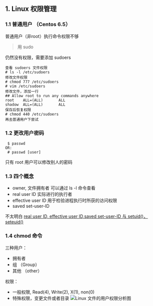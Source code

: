 ## 1. Linux 权限管理
### 1.1 普通用户 （Centos 6.5）
普通用户（非root）执行命令权限不够
> 用 sudo

仍然没有权限，需要添加 sudoers

```
查看 sudoers 文件权限
# ls -l /etc/sudoers
修改文件权限
# chmod 777 /etc/sudoers
# vim /etc/sudoers
修改文件，添加一行
## Allow root to run any commands anywhere 
root    ALL=(ALL)       ALL
shadow  ALL=(ALL)       ALL
保存后恢复权限
# chmod 440 /etc/sudoers
再去普通用户下尝试
```

### 1.2 更改用户密码
```
 $ passwd
OR:
 # passwd [user]
```
只有 root 用户可以修改别人的密码

### 1.3 四个概念
- owner, 文件拥有者
可以通过 ls -l 命令查看
- real user ID
实际进行的执行者
- effective user ID
用于检验进程执行时所获的访问权限
- saved set-user-ID

不太明白
[real user ID, effective user ID,saved set-user-ID 与 setuid()，seteuid()](http://www.groad.net/bbs/thread-3743-1-1.html)

### 1.4 chmod 命令
三种用户：
- 拥有者
- 组 （Group）
- 其他 （other）

权限：
- 一般权限, Read(4), Write(2), X(1), non(0)
- 特殊权限，变更文件或者目录
![Linux 文件的用户权限分析图](http://man.linuxde.net/wp-content/uploads/2013/11/chmod.gif)
